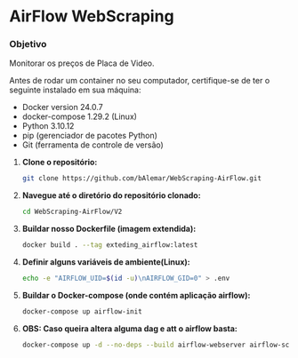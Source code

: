# AirFlow WebScraping

### Objetivo
Monitorar os preços de Placa de Video.

Antes de rodar um container no seu computador, certifique-se de ter o seguinte instalado em sua máquina:

- Docker version 24.0.7
- docker-compose 1.29.2 (Linux)
- Python 3.10.12
- pip (gerenciador de pacotes Python)
- Git (ferramenta de controle de versão)

1. **Clone o repositório:**
   ```bash
   git clone https://github.com/bAlemar/WebScraping-AirFlow.git
2. **Navegue até o diretório do repositório clonado:**
   ```bash
   cd WebScraping-AirFlow/V2

4. **Buildar nosso Dockerfile (imagem extendida):**
   ```bash
   docker build . --tag exteding_airflow:latest 

6. **Definir alguns variáveis de ambiente(Linux):**
   ```bash
   echo -e "AIRFLOW_UID=$(id -u)\nAIRFLOW_GID=0" > .env 

5. **Buildar o Docker-compose (onde contém aplicação airflow):**
   ```bash
   docker-compose up airflow-init
5. **OBS: Caso queira altera alguma dag e att o airflow basta:**
   ```bash
   docker-compose up -d --no-deps --build airflow-webserver airflow-scheduler